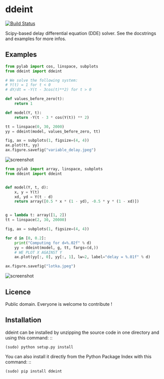 # ddeint

[![Build Status](https://travis-ci.org/Zulko/ddeint.svg?branch=master)](https://travis-ci.org/Zulko/ddeint)

Scipy-based delay differential equation (DDE) solver. See the docstrings and examples for more infos.

## Examples


```python
from pylab import cos, linspace, subplots
from ddeint import ddeint

# We solve the following system:
# Y(t) = 1 for t < 0
# dY/dt = -Y(t - 3cos(t)**2) for t > 0

def values_before_zero(t):
    return 1

def model(Y, t):
    return -Y(t - 3 * cos(Y(t)) ** 2)

tt = linspace(0, 30, 2000)
yy = ddeint(model, values_before_zero, tt)

fig, ax = subplots(1, figsize=(4, 4))
ax.plot(tt, yy)
ax.figure.savefig("variable_delay.jpeg")
```

![screenshot](https://github.com/Zulko/ddeint/raw/master/examples/variable_delay.jpeg)

```python
from pylab import array, linspace, subplots
from ddeint import ddeint


def model(Y, t, d):
    x, y = Y(t)
    xd, yd = Y(t - d)
    return array([0.5 * x * (1 - yd), -0.5 * y * (1 - xd)])


g = lambda t: array([1, 2])
tt = linspace(2, 30, 20000)

fig, ax = subplots(1, figsize=(4, 4))

for d in [0, 0.2]:
    print("Computing for d=%.02f" % d)
    yy = ddeint(model, g, tt, fargs=(d,))
    # WE PLOT X AGAINST Y
    ax.plot(yy[:, 0], yy[:, 1], lw=2, label="delay = %.01f" % d)

ax.figure.savefig("lotka.jpeg")
```

![screenshot](https://github.com/Zulko/ddeint/raw/master/examples/lotka.jpeg)

## Licence


Public domain. Everyone is welcome to contribute !

## Installation

ddeint can be installed by unzipping the source code in one directory and using this command: ::

    (sudo) python setup.py install

You can also install it directly from the Python Package Index with this command: ::

    (sudo) pip install ddeint 
